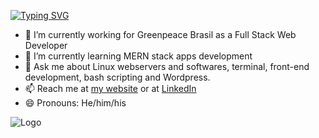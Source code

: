 [![Typing SVG](https://readme-typing-svg.demolab.com?font=Fira+Code&pause=1000&color=7B1111&multiline=true&width=435&lines=Hello%2C+i'm+sadrisco+%F0%9F%91%8B%F0%9F%8F%BB.+)](https://git.io/typing-svg)

- 🔭 I’m currently working for Greenpeace Brasil as a Full Stack Web Developer
- 🌱 I’m currently learning MERN stack apps development
- 💬 Ask me about Linux webservers and softwares, terminal, front-end development, bash scripting and Wordpress.
- 📫 Reach me at [my website](https://sadris.co/) or at [LinkedIn](https://www.linkedin.com/in/sadrisco/)
- 😄 Pronouns: He/him/his

![Logo](https://media0.giphy.com/media/cLHmnYgG8WtNoFzCMI/giphy.gif?cid=ecf05e47zq3xda6uiymln3fc2bdpb6a6hm6wy2emj5rm3hs7&rid=giphy.gif&ct=g)



<!--
**sadrisco/sadrisco** is a ✨ _special_ ✨ repository because its `README.md` (this file) appears on your GitHub profile.

Here are some ideas to get you started:


- 👯 I’m looking to collaborate on ...
- 🤔 I’m looking for help with ...
- 💬 Ask me about ...
- 📫 How to reach me: ...
- ⚡ Fun fact: ...
-->
